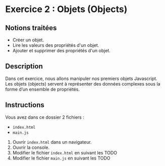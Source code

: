 # Exercice 2 : Objets (Objects)

## Notions traitées

- Créer un objet.
- Lire les valeurs des propriétés d'un objet.
- Ajouter et supprimer des propriétés d'un objet.

## Description

Dans cet exercice, nous allons manipuler nos premiers objets Javascript.  
Les objets (objects) servent à représenter des données complexes sous la forme d’un ensemble de propriétés.  

## Instructions

Vous avez dans ce dossier 2 fichiers :
- `index.html`
- `main.js`

1. Ouvrir `index.html` dans un navigateur.
2. Ouvrir la console.
3. Modifier le fichier `index.html` en suivant les TODO
4. Modifier le fichier `main.js` en suivant les TODO